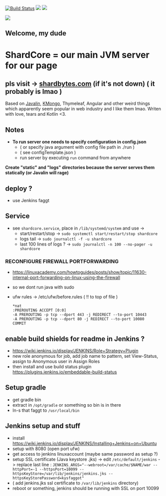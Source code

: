 [![Build Status](https://shardbytes.com:10099/buildStatus/icon?job=shardcore&.png)](https://shardbytes.com:10099/job/shardcore) [![](https://img.shields.io/badge/framework-Javalin-blue.svg)](https://javalin.io/) [![](https://img.shields.io/badge/language-Kotlin-orange.svg)](https://kotlinlang.org/)

[![](https://shardbytes.com/assets/img/transplanetcut.png)](https://shardbytes.com)

## Welcome, my dude
# ShardCore = our main JVM server for our page

## pls visit -> [shardbytes.com](https://shardbytes.com) (if it's not down) ( it probably is lmao )

Based on [Javalin](https://javalin.io/), [KMongo](https://litote.org/kmongo/), Thymeleaf, Angular and other weird things which apparently seem popular in web industry and I like them lmao. Writen with love, tears and Kotlin <3.

## **Notes**

- **To run server one needs to specify configuration in config.json**
	- ( or specify java argument with config file path in ./run )
	- ( see configTemplate.json )
    - run server by executing `run` command from anywhere

**Create "static" and "logs" directories because the server serves them statically (or Javalin will rage)**

## deploy ?
- use Jenkins faggt

## Service
- see `shardcore.service`, place in `/lib/systemd/system` and use ->
    - start/restart/stop -> `sudo systemctl start/restart/stop shardcore`
    - logs tail -> `sudo journalctl -f -u shardcore`
    - last 100 lines of logs ? -> `sudo journalctl -n 100 --no-pager -u shardcore`
### RECONFIGURE FIREWALL PORTFORWARDING
- https://linuxacademy.com/howtoguides/posts/show/topic/11630-internal-port-forwarding-on-linux-using-the-firewall
- so we dont run java with sudo

- ufw rules ->  /etc/ufw/before.rules ( !! to top of file )

    ```
    *nat
    :PREROUTING ACCEPT [0:0]
    -A PREROUTING -p tcp --dport 443 -j REDIRECT --to-port 10443
    -A PREROUTING -p tcp --dport 80 -j REDIRECT --to-port 10080
    COMMIT
    ```

## enable build shields for readme in Jenkins ?
- https://wiki.jenkins.io/display/JENKINS/Role+Strategy+Plugin
- new role anonymous for job, add job name to pattern, set View-Status, assign to Anonymous user in Assign Roles
- then install and use build status plugin https://plugins.jenkins.io/embeddable-build-status


## Setup gradle
- get gradle bin
- extract in `/opt/gradle` or something so bin is in there
- ln-s that faggt to `/usr/local/bin`

## Jenkins setup and stuff
- install https://wiki.jenkins.io/display/JENKINS/Installing+Jenkins+on+Ubuntu
- setup with 8080 (open port ufw)
- get access to jenkins linuxaccount (maybe same password as setup ?)
- setup SSL certificate (Java keystore .jks) -> edit `/etc/default/jenkins`   -> replace last line :
    `JENKINS_ARGS="--webroot=/var/cache/$NAME/war --httpPort=-1 --httpsPort=10099 --httpsKeyStore=/var/lib/jenkins/jenkins.jks --httpsKeyStorePassword=kysfaggot"`
- ( add jenkins.jks ssl certificate to `/var/lib/jenkins` directory)
- reboot or something, jenkins should be running with SSL on port 10099
